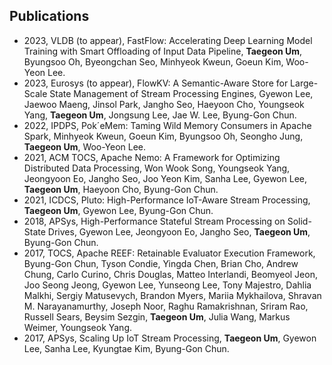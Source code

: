 
## Publications
  - 2023, VLDB (to appear), FastFlow: Accelerating Deep Learning Model Training with Smart Offloading of Input Data Pipeline, **Taegeon Um**, Byungsoo Oh, Byeongchan Seo, Minhyeok Kweun, Goeun Kim, Woo-Yeon Lee.
  - 2023, Eurosys (to appear), FlowKV: A Semantic-Aware Store for Large-Scale State Management of Stream Processing Engines, Gyewon Lee, Jaewoo Maeng, Jinsol Park, Jangho Seo, Haeyoon Cho, Youngseok Yang, **Taegeon Um**, Jongsung Lee, Jae W. Lee, Byung-Gon Chun.
  - 2022, IPDPS, Pok´eMem: Taming Wild Memory Consumers in Apache Spark, Minhyeok Kweun, Goeun Kim, Byungsoo Oh, Seongho Jung, **Taegeon Um**, Woo-Yeon Lee.
  - 2021, ACM TOCS, Apache Nemo: A Framework for Optimizing Distributed Data Processing, Won Wook Song, Youngseok Yang, Jeongyoon Eo, Jangho Seo, Joo Yeon Kim, Sanha Lee, Gyewon Lee, **Taegeon Um**, Haeyoon Cho, Byung-Gon Chun. 
  - 2021, ICDCS, Pluto: High-Performance IoT-Aware Stream Processing, **Taegeon Um**, Gyewon Lee, Byung-Gon Chun. 
  - 2018, APSys, High-Performance Stateful Stream Processing on Solid-State Drives, Gyewon Lee, Jeongyoon Eo, Jangho Seo, **Taegeon Um**, Byung-Gon Chun. 
  - 2017, TOCS, Apache REEF: Retainable Evaluator Execution Framework, Byung-Gon Chun, Tyson Condie, Yingda Chen, Brian Cho, Andrew Chung, Carlo Curino, Chris Douglas, Matteo Interlandi, Beomyeol Jeon, Joo Seong Jeong, Gyewon Lee, Yunseong Lee, Tony Majestro, Dahlia Malkhi, Sergiy Matusevych, Brandon Myers, Mariia Mykhailova, Shravan M. Narayanamurthy, Joseph Noor, Raghu Ramakrishnan, Sriram Rao, Russell Sears, Beysim Sezgin, **Taegeon Um**, Julia Wang, Markus Weimer, Youngseok Yang. 
  - 2017, APSys, Scaling Up IoT Stream Processing, **Taegeon Um**, Gyewon Lee, Sanha Lee, Kyungtae Kim, Byung-Gon Chun. 


